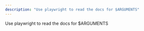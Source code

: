 ```yaml
---
description: "Use playwright to read the docs for $ARGUMENTS"
---
```


Use playwright to read the docs for $ARGUMENTS
